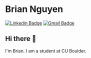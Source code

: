 

<!--
**BrianNguyen214/BrianNguyen214** is a ✨ _special_ ✨ repository because its `README.md` (this file) appears on your GitHub profile.

Here are some ideas to get you started:

- 🔭 I’m currently working on ...
- 🌱 I’m currently learning ...
- 👯 I’m looking to collaborate on ...
- 🤔 I’m looking for help with ...
- 💬 Ask me about ...
- 📫 How to reach me: ...
- 😄 Pronouns: ...
- ⚡ Fun fact: ...
-->

# Brian Nguyen
[![Linkedin Badge](https://img.shields.io/badge/-brianknguyen99-blue?style=flat-square&logo=Linkedin&logoColor=white&link=https://www.linkedin.com/in/brianknguyen99/)](https://www.linkedin.com/in/brianknguyen99/)
[![Gmail Badge](https://img.shields.io/badge/-brianknguyen99@gmail.com-c14438?style=flat-square&logo=Gmail&logoColor=white&link=mailto:brianknguyen99@gmail.com)](mailto:brianknguyen99@gmail.com)

## Hi there 👋

I'm Brian. I am a student at CU Boulder. 
